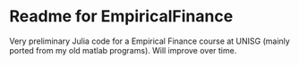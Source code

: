 Readme for EmpiricalFinance
===========================

Very preliminary Julia code for a Empirical Finance course at UNISG (mainly ported from my old matlab programs). Will improve over time.